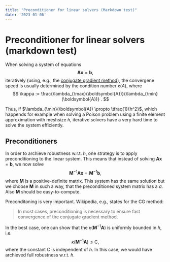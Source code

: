 ```yaml
---
title: "Preconditioner for linear solvers (Markdown test)"
date: '2023-01-06'
---
```


# Preconditioner for linear solvers (markdown test)

When solving a system of equations
$$
  \boldsymbol{A} \boldsymbol{x} = \boldsymbol{b},
$$
iteratively (using, e.g., the [conjugate gradient method](https://en.wikipedia.org/wiki/Conjugate_gradient_method)), the convergene speed is usually determined by the condition number $\kappa(A)$, where
$$
\kappa := \frac{\lambda_{\max}(\boldsymbol{A})}{\lambda_{\min}(\boldsymbol{A})}
.
$$

Thus, if $\lambda_{\min}(\boldsymbol{A}) \propto \tfrac{1}{h^2}$, which happends for example when solving a Poison problem using a finite element approximation with meshsize $h$, iterative solvers have a very hard time to solve the system efficiently.

## Preconditioners

In order to archieve robustness w.r.t. $h$, one strategy is to apply preconditioning to the linear system. This means that instead of solving $\boldsymbol{A} \boldsymbol{x} = \boldsymbol{b}$, we now solve
$$
  \boldsymbol{M}^{-1} \boldsymbol{A} \boldsymbol{x} = \boldsymbol{M}^{-1} \boldsymbol{b}
  ,
$$
where $\boldsymbol{M}$ is a positive-definite matrix. This system has the same solution but we choose $\boldsymbol{M}$ in such a way, that the preconditioned system matrix has a $a$. Also $\boldsymbol{M}$ should be easy-to-compute.

Preconditoning is very important. Wikipedia, e.g., states for the CG method:

> In most cases, preconditioning is necessary to ensure fast convergence of the conjugate gradient method.

In the best case, one can show that the $\kappa(\boldsymbol{M}^{-1} \boldsymbol{A})$ is uniformly bounded in $h$, i.e.
$$
  \kappa(\boldsymbol{M}^{-1} \boldsymbol{A}) \le \mathsf{C}
  ,
$$
where the constant $\mathsf{C}$ is independent of $h$. In this case, we would have archieved full robustness w.r.t. $h$.
